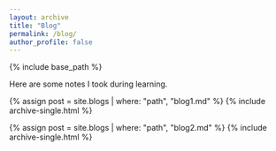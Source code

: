 ```yaml
---
layout: archive
title: "Blog"
permalink: /blog/
author_profile: false
---
```


{% include base_path %}

Here are some notes I took during learning.

{% assign post = site.blogs | where: "path", "blog1.md" %}
{% include archive-single.html %}

{% assign post = site.blogs | where: "path", "blog2.md" %}
{% include archive-single.html %}
